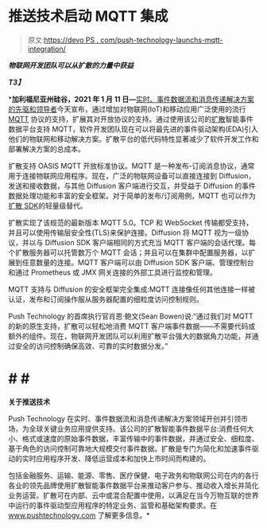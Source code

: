 # 推送技术启动 MQTT 集成

> 原文:[https://devo PS . com/push-technology-launchs-mqtt-integration/](https://devops.com/push-technology-launches-mqtt-integration/)

***物联网开发团队可以从扩散的力量中获益***

***T3】***

 ***加利福尼亚州硅谷，2021 年 1 月 11 日—**[实时、事件数据流和消息传递解决方案的先驱和领导者](https://www.pushtechnology.com/)今天宣布，通过增加对物联网(IoT)和移动应用广泛使用的流行 [MQTT](https://mqtt.org/) 协议的支持，扩展其对开放协议的支持。通过使用该公司的[扩散](https://www.pushtechnology.com/product-overview)智能事件数据平台支持 MQTT，软件开发团队现在可以将最先进的事件驱动架构(EDA)引入他们的物联网和移动解决方案。扩散平台的低代码特性显著减少了软件开发工作和部署解决方案的总成本。

扩散支持 OASIS MQTT 开放标准协议。MQTT 是一种发布-订阅消息协议，通常用于连接物联网应用程序。现在，广泛的物联网设备可以直接连接到 Diffusion，发送和接收数据，与其他 Diffusion 客户端进行交互，并受益于 Diffusion 的事件数据处理功能和丰富的安全框架。对于简单的发布/订阅用例，MQTT 也可以作为[扩散 SDK](https://docs.pushtechnology.com/?_ga=2.207157146.887009816.1609948187-1302016290.1603356535#sdks)的轻量级替代。

扩散实现了该规范的最新版本 MQTT 5.0。TCP 和 WebSocket 传输都受支持，并且可以使用传输层安全性(TLS)来保护连接。Diffusion 将 MQTT 视为一级协议，并以与 Diffusion SDK 客户端相同的方式充当 MQTT 客户端的会话代理。每个扩散服务器可以托管数万个 MQTT 会话；并且可以在集群中配置服务器，以扩展到任意数量的连接。MQTT 客户端可以由 Diffusion SDK 客户端、管理控制台和通过 Prometheus 或 JMX 网关连接的外部工具进行监控和管理。

MQTT 支持与 Diffusion 的安全框架完全集成:MQTT 连接像任何其他连接一样被认证，发布和订阅操作服从服务器配置的细粒度访问控制规则。

Push Technology 的首席执行官肖恩·鲍文(Sean Bowen)说:“通过我们对 MQTT 的新的原生支持，扩散可以轻松地消费 MQTT 客户端事件数据——不需要代码或额外的组件。现在，物联网开发团队可以利用扩散平台强大的数据角力功能，并通过安全的访问控制确保高效、可靠的实时数据分发。”

# # # #

**关于推送技术**

Push Technology 在实时、事件数据流和消息传递解决方案领域开创并引领市场，为全球关键业务应用提供支持。该公司的扩散智能事件数据平台:消费任何大小、格式或速度的原始事件数据，丰富传输中的事件数据，并通过安全、细粒度、基于角色的访问控制可靠地大规模交付事件数据。扩散是专门为简化和加速事件驱动的实时应用程序开发、降低运营成本和加快上市时间而构建的。

包括金融服务、运输、能源、零售、医疗保健、电子政务和物联网公司在内的各行各业的领先品牌使用扩散智能事件数据平台来推动客户参与、推动收入增长并简化业务运营。扩散可在内部、云中或混合配置中使用，以满足在当今万物互联的世界中运行的事件驱动型应用程序的特定业务、监管和基础架构要求。在 www.pushtechnology.com 了解更多信息。*